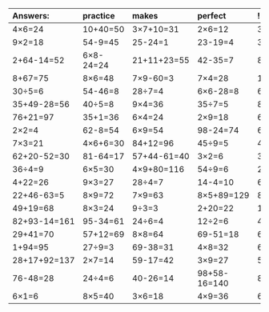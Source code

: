 | Answers: | practice | makes | perfect | ! |
| :--- | :--- | :--- | :--- | :--- |
| 4×6=24 | 10+40=50 | 3×7+10=31 | 2×6=12 | 3×5=15 | 
| 9×2=18 | 54-9=45 | 25-24=1 | 23-19=4 | 3×8-6=18 | 
| 2+64-14=52 | 6×8-24=24 | 21+11+23=55 | 42-35=7 | 8×4=32 | 
| 8+67=75 | 8×6=48 | 7×9-60=3 | 7×4=28 | 17-2=15 | 
| 30÷5=6 | 54-46=8 | 28÷7=4 | 6×6-28=8 | 6×7=42 | 
| 35+49-28=56 | 40÷5=8 | 9×4=36 | 35÷7=5 | 84-75=9 | 
| 76+21=97 | 35+1=36 | 6×4=24 | 2×9=18 | 64+21=85 | 
| 2×2=4 | 62-8=54 | 6×9=54 | 98-24=74 | 6×6=36 | 
| 7×3=21 | 4×6+6=30 | 84+12=96 | 45÷9=5 | 4+86-63=27 | 
| 62+20-52=30 | 81-64=17 | 57+44-61=40 | 3×2=6 | 37+12-26=23 | 
| 36÷4=9 | 6×5=30 | 4×9+80=116 | 54÷9=6 | 28+62=90 | 
| 4+22=26 | 9×3=27 | 28÷4=7 | 14-4=10 | 6×3=18 | 
| 22+46-63=5 | 8×9=72 | 7×9=63 | 8×5+89=129 | 81+2+59=142 | 
| 49+19=68 | 8×3=24 | 9÷3=3 | 2+20=22 | 18+69-34=53 | 
| 82+93-14=161 | 95-34=61 | 24÷6=4 | 12÷2=6 | 4×5=20 | 
| 29+41=70 | 57+12=69 | 8×8=64 | 69-51=18 | 6×8=48 | 
| 1+94=95 | 27÷9=3 | 69-38=31 | 4×8=32 | 65-37=28 | 
| 28+17+92=137 | 2×7=14 | 59-17=42 | 3×9=27 | 5×4=20 | 
| 76-48=28 | 24÷4=6 | 40-26=14 | 98+58-16=140 | 87-37=50 | 
| 6×1=6 | 8×5=40 | 3×6=18 | 4×9=36 | 67-17=50 | 
